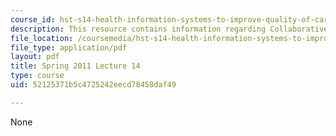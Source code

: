 ```yaml
---
course_id: hst-s14-health-information-systems-to-improve-quality-of-care-in-resource-poor-settings-spring-2012
description: This resource contains information regarding Collaborative Change & Wrap-Up.
file_location: /coursemedia/hst-s14-health-information-systems-to-improve-quality-of-care-in-resource-poor-settings-spring-2012/52125371b5c4725242eecd78458daf49_MITHST_S14S12_lec19_1114.pdf
file_type: application/pdf
layout: pdf
title: Spring 2011 Lecture 14
type: course
uid: 52125371b5c4725242eecd78458daf49

---
```

None